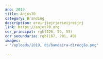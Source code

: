 ```yaml
---
ano: 2019
title: Anjos70
category: Branding
description: ereirjiejrjerieijreijrj
link: https://anjos70.org
cor_principal: rgb(226, 55, 55)
cor_secundaria: rgb(167, 201, 49)
images:
- "/uploads/2019, 05/bandeira-direcção.png"

---
```

